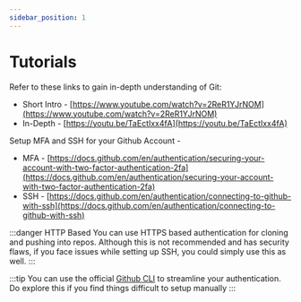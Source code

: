 ```yaml
---
sidebar_position: 1
---
```


# Tutorials

Refer to these links to gain in-depth understanding of Git:

- Short Intro - [https://www.youtube.com/watch?v=2ReR1YJrNOM](https://www.youtube.com/watch?v=2ReR1YJrNOM)
- In-Depth - [https://youtu.be/TaEctIxx4fA](https://youtu.be/TaEctIxx4fA)

Setup MFA and SSH for your Github Account -

- MFA - [https://docs.github.com/en/authentication/securing-your-account-with-two-factor-authentication-2fa](https://docs.github.com/en/authentication/securing-your-account-with-two-factor-authentication-2fa)
- SSH - [https://docs.github.com/en/authentication/connecting-to-github-with-ssh](https://docs.github.com/en/authentication/connecting-to-github-with-ssh)

:::danger HTTP Based
You can use HTTPS based authentication for cloning and pushing into repos. Although this is not recommended and has security flaws, if you face issues while setting up SSH, you could simply use this as well.
:::

:::tip
You can use the official [Github CLI](https://cli.github.com/) to streamline your authentication. Do explore this if you find things difficult to setup manually
:::
